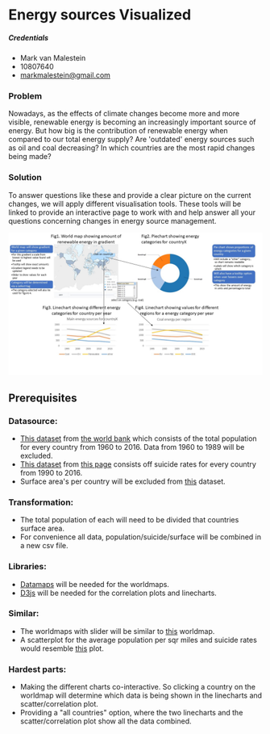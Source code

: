 # Energy sources Visualized
##### Credentials
* Mark van Malestein
* 10807640
* markmalestein@gmail.com

### Problem
Nowadays, as the effects of climate changes become more and more visible, renewable energy is becoming an increasingly important source of energy. But how big is the contribution of renewable energy when compared to our total energy supply? Are 'outdated' energy sources such as oil and coal decreasing? In which countries are the most rapid changes being made?

### Solution
To answer questions like these and provide a clear picture on the current changes, we will apply different visualisation tools. These tools will be linked to provide an interactive page to work with and help answer all your questions concerning changes in energy source management.

![alt text](data/sketchnew.jpg)

## Prerequisites
### Datasource:
* [This dataset](/data/population.csv) from [the world bank](https://data.worldbank.org/indicator/SP.POP.TOTL) which consists of the total population for every country from 1960 to 2016. Data from 1960 to 1989 will be excluded. 
* [This dataset](/data/suicide.csv) from [this page](https://ourworldindata.org/suicide) consists off suicide rates for every country from 1990 to 2016.
* Surface area's per country will be excluded from [this](https://raw.githubusercontent.com/underscoreio/csv-workshop/master/src/main/resources/countries.csv) dataset.

### Transformation:
* The total population of each will need to be divided that countries surface area.
* For convenience all data, population/suicide/surface will be combined in a new csv file.

### Libraries:
* [Datamaps](http://datamaps.github.io/) will be needed for the worldmaps.
* [D3js](https://d3js.org/) will be needed for the correlation plots and linecharts.

### Similar:
* The worldmaps with slider will be similar to [this](https://data.worldbank.org/indicator/SP.POP.TOTL?view=map) worldmap.
* A scatterplot for the average population per sqr miles and suicide rates would resemble [this](https://charts.animateddata.co.uk/whatmakesushappy/) plot.

### Hardest parts:
* Making the different charts co-interactive. So clicking a country on the worldmap will determine which data is being shown in the linecharts and scatter/correlation plot.
* Providing a "all countries" option, where the two linecharts and the scatter/correlation plot show all the data combined.

